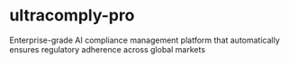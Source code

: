 # ultracomply-pro
Enterprise-grade AI compliance management platform that automatically ensures regulatory adherence across global markets
